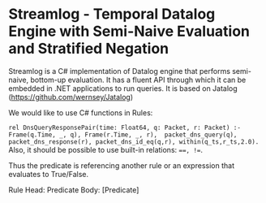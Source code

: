 # Streamlog - Temporal Datalog Engine with Semi-Naive Evaluation and Stratified Negation

Streamlog is a C# implementation of Datalog engine that performs semi-naive, bottom-up evaluation.
It has a fluent API through which it can be embedded in .NET applications to run queries.
It is based on Jatalog (https://github.com/wernsey/Jatalog)





We would like to use C# functions in Rules:

`
rel DnsQueryResponsePair(time: Float64, q: Packet, r: Packet) :-
        Frame(q.Time, _, q), Frame(r.Time, _, r), 
        packet_dns_query(q),
        packet_dns_response(r),
        packet_dns_id_eq(q,r),
        within(q_ts,r_ts,2.0).
`
Also, it should be possible to use built-in relations: `==, !=`.

Thus the predicate is referencing another rule or an expression that evaluates to True/False.

Rule
  Head: Predicate
  Body: [Predicate]